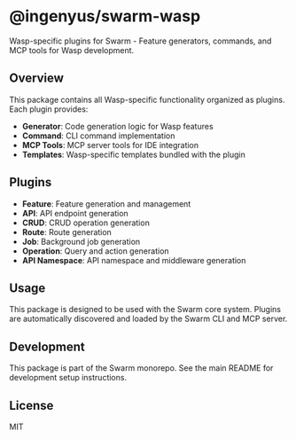 # @ingenyus/swarm-wasp

Wasp-specific plugins for Swarm - Feature generators, commands, and MCP tools for Wasp development.

## Overview

This package contains all Wasp-specific functionality organized as plugins. Each plugin provides:

- **Generator**: Code generation logic for Wasp features
- **Command**: CLI command implementation
- **MCP Tools**: MCP server tools for IDE integration
- **Templates**: Wasp-specific templates bundled with the plugin

## Plugins

- **Feature**: Feature generation and management
- **API**: API endpoint generation
- **CRUD**: CRUD operation generation
- **Route**: Route generation
- **Job**: Background job generation
- **Operation**: Query and action generation
- **API Namespace**: API namespace and middleware generation

## Usage

This package is designed to be used with the Swarm core system. Plugins are automatically discovered and loaded by the Swarm CLI and MCP server.

## Development

This package is part of the Swarm monorepo. See the main README for development setup instructions.

## License

MIT
